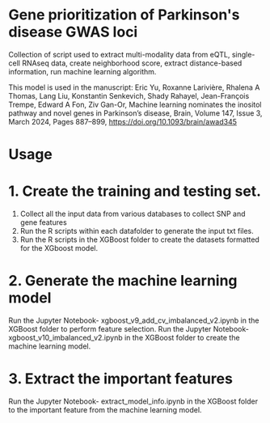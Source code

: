 # Gene prioritization of Parkinson's disease GWAS loci

Collection of script used to extract multi-modality data from eQTL, single-cell RNAseq data, create neighborhood score, extract distance-based information, run machine learning algorithm. 

This model is used in the manuscript:
Eric Yu, Roxanne Larivière, Rhalena A Thomas, Lang Liu, Konstantin Senkevich, Shady Rahayel, Jean-François Trempe, Edward A Fon, Ziv Gan-Or, Machine learning nominates the inositol pathway and novel genes in Parkinson’s disease, Brain, Volume 147, Issue 3, March 2024, Pages 887–899, https://doi.org/10.1093/brain/awad345


# Usage

# 1. Create the training and testing set.
1. Collect all the input data from various databases to collect SNP and gene features
2. Run the R scripts within each datafolder to generate the input txt files.
3. Run the R scripts in the XGBoost folder to create the datasets formatted for the XGboost model.

# 2. Generate the machine learning model
Run the Jupyter Notebook- xgboost_v9_add_cv_imbalanced_v2.ipynb in the XGBoost folder to perform feature selection.
Run the Jupyter Notebook- xgboost_v10_imbalanced_v2.ipynb in the XGBoost folder to create the machine learning model.

# 3. Extract the important features
Run the Jupyter Notebook- extract_model_info.ipynb in the XGBoost folder to the important feature from the machine learning model.
